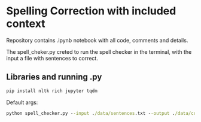 # Spelling Correction with included context

Repository contains .ipynb notebook with all code, comments and details.

The spell_cheker.py creted to run the spell checker in the terminal, with the input a file with sentences to correct.

## Libraries and running .py

```cmd
pip install nltk rich jupyter tqdm
```

Default args:

```cmd
python spell_checker.py --input ./data/sentences.txt --output ./data/corrected_sentences.txt
```
